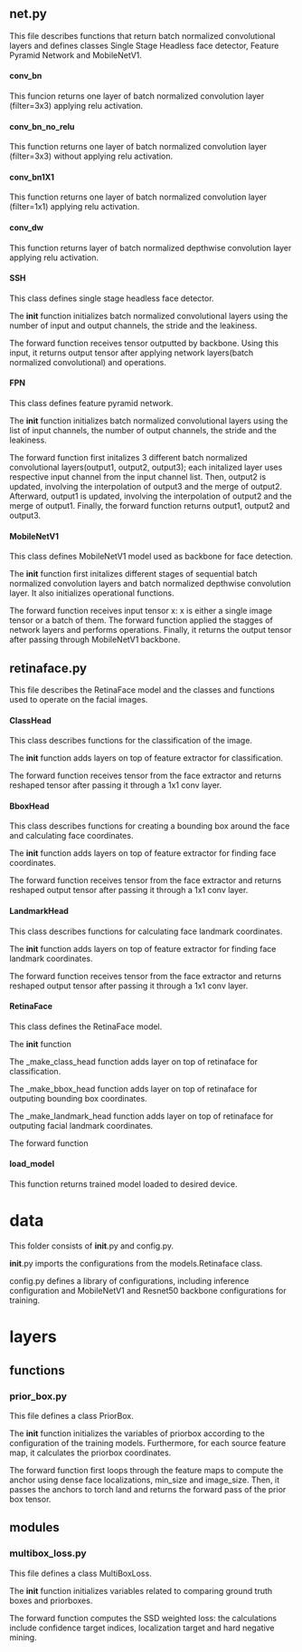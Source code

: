 ## net.py
This file describes functions that return batch normalized convolutional layers and defines classes Single Stage Headless face detector, Feature Pyramid Network and MobileNetV1.
#### conv_bn
This funcion returns one layer of batch normalized convolution layer (filter=3x3) applying relu activation.
#### conv_bn_no_relu
This function returns one layer of batch normalized convolution layer (filter=3x3) without applying relu activation.
#### conv_bn1X1
This function returns one layer of batch normalized convolution layer (filter=1x1) applying relu activation.
#### conv_dw
This function returns layer of batch normalized depthwise convolution layer applying relu activation.
#### SSH
This class defines single stage headless face detector.

The __init__ function initializes batch normalized convolutional layers using the number of input and output channels, the stride and the leakiness.

The forward function receives tensor outputted by backbone. Using this input, it returns output tensor after applying network layers(batch normalized convolutional) and operations.
#### FPN
This class defines feature pyramid network.

The __init__ function initializes batch normalized convolutional layers using the list of input channels, the number of output channels, the stride and the leakiness.

The forward function first initalizes 3 different batch normalized convolutional layers(output1, output2, output3); each initalized layer uses respective input channel from the input channel list. Then, output2 is updated, involving the interpolation of output3 and the merge of output2. Afterward, output1 is updated, involving the interpolation of output2 and the merge of output1. Finally, the forward function returns output1, output2 and output3.
#### MobileNetV1
This class defines MobileNetV1 model used as backbone for face detection.

The __init__ function first initalizes different stages of sequential batch normalized convolution layers and batch normalized depthwise convolution layer. It also initializes operational functions.

The forward function receives input tensor x: x is either a single image tensor or a batch of them. The forward function applied the stagges of network layers and performs operations. Finally, it returns the output tensor after passing through MobileNetV1 backbone.
## retinaface.py
This file describes the RetinaFace model and the classes and functions used to operate on the facial images.

#### ClassHead
This class describes functions for the classification of the image.

The __init__ function adds layers on top of feature extractor for classification.

The forward function receives tensor from the face extractor and returns reshaped tensor after passing it through a 1x1 conv layer.
#### BboxHead
This class describes functions for creating a bounding box around the face and calculating face coordinates.

The __init__ function adds layers on top of feature extractor for finding face coordinates.

The forward function receives tensor from the face extractor and returns reshaped output tensor after passing it through a 1x1 conv layer.
#### LandmarkHead
This class describes functions for calculating face landmark coordinates.

The __init__ function adds layers on top of feature extractor for finding face landmark coordinates.

The forward function receives tensor from the face extractor and returns reshaped output tensor after passing it through a 1x1 conv layer.
#### RetinaFace
This class defines the RetinaFace model.

The __init__ function

The _make_class_head function adds layer on top of retinaface for classification.

The _make_bbox_head function adds layer on top of retinaface for outputing bounding box coordinates.

The _make_landmark_head function adds layer on top of retinaface for outputing facial landmark coordinates.

The forward function

#### load_model
This function returns trained model loaded to desired device.

# data
This folder consists of __init__.py and config.py. 

__init__.py imports the configurations from the models.Retinaface class. 

config.py defines a library of configurations, including inference configuration and MobileNetV1 and Resnet50 backbone configurations for training.

# layers

## functions
### prior_box.py
This file defines a class PriorBox. 

The __init__ function initializes the variables of priorbox according to the configuration of the training models. Furthermore, for each source feature map, it calculates the priorbox coordinates.

The forward function first loops through the feature maps to compute the anchor using dense face localizations, min_size and image_size. Then, it passes the anchors to torch land and returns the forward pass of the prior box tensor.

## modules
### multibox_loss.py
This file defines a class MultiBoxLoss. 

The __init__ function initializes variables related to comparing ground truth boxes and priorboxes.

The forward function computes the SSD weighted loss: the calculations include confidence target indices, localization target and hard negative mining. 
